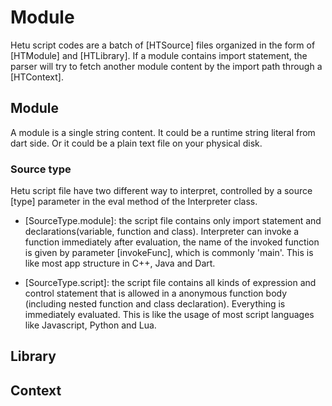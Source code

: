 # Module

Hetu script codes are a batch of [HTSource] files organized in the form of [HTModule] and [HTLibrary]. If a module contains import statement, the parser will try to fetch another module content by the import path through a [HTContext].

## Module

A module is a single string content. It could be a runtime string literal from dart side. Or it could be a plain text file on your physical disk.

### Source type

Hetu script file have two different way to interpret, controlled by a source [type] parameter in the eval method of the Interpreter class.

- [SourceType.module]: the script file contains only import statement and declarations(variable, function and class). Interpreter can invoke a function immediately after evaluation, the name of the invoked function is given by parameter [invokeFunc], which is commonly 'main'. This is like most app structure in C++, Java and Dart.

- [SourceType.script]: the script file contains all kinds of expression and control statement that is allowed in a anonymous function body (including nested function and class declaration). Everything is immediately evaluated. This is like the usage of most script languages like Javascript, Python and Lua.

## Library

## Context
